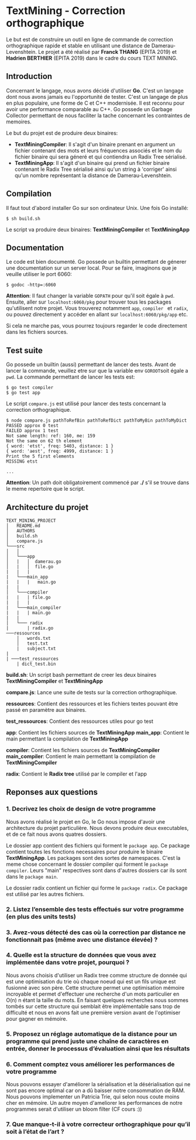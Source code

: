 # TextMining - Correction orthographique

Le but est de construire un outil en ligne de commande de correction orthographique rapide et stable en utilisant une distance de Damerau-Levenshtein.
Le projet a été réalisé par **Franck THANG** (EPITA 2019) et **Hadrien BERTHIER** (EPITA 2019) dans le cadre du cours TEXT MINING.

## Introduction

Concernant le langage, nous avons décidé d'utiliser __Go__. C'est un langage dont nous avons jamais eu l'opportunité de tester. C'est un langage de plus en plus populaire, une forme de C et C++ modernisée. Il est reconnu pour avoir une performance comparable au C++.
Go possede un Garbage Collector permettant de nous faciliter la tache concernant les contraintes de memoires.

Le but du projet est de produire deux binaires:
- __TextMiningCompiler__: Il s'agit d'un binaire prenant en argument un fichier contenant des mots et leurs fréquences associés et le nom du fichier binaire qui sera géneré et qui contiendra un Radix Tree sérialisé.
- __TextMiningApp__: Il s'agit d'un binaire qui prend  un fichier binaire contenant le Radix Tree sérialisé ainsi qu'un string à 'corriger' ainsi qu'un nombre représentant la distance de Damerau-Levenshtein.

## Compilation

Il faut tout d'abord installer Go sur son ordinateur Unix. Une fois Go installé:
```
$ sh build.sh
```
Le script va produire deux binaires: __TextMiningCompiler__ et __TextMiningApp__ 

## Documentation

Le code est bien documenté. Go possede un builtin permettant de génerer une documentation sur un server local. Pour se faire, imaginons que je veuille utiliser le port 6060:

```
$ godoc -http=:6060
```
__Attention__: Il faut changer la variable `GOPATH` pour qu'il soit égale à `pwd`.
Ensuite, aller sur `localhost:6060/pkg` pour trouver tous les packages qu'utilisent notre projet. Vous trouverez notamment `app`, `compiler ` et `radix`, ou pouvez directement y accéder en allant sur `localhost:6060/pkg/app` etc.

Si cela ne marche pas, vous pourrez toujours regarder le code directement dans les fichiers sources.


## Test suite

Go possede un builtin (aussi) permettant de lancer des tests. Avant de lancer la commande, veuillez etre sur que la variable env `GOROOT`soit égale a `pwd`. La commande permettant de lancer les tests est:

```
$ go test compiler
$ go test app
```

Le script `compare.js` est utilisé pour lancer des tests concernant la correction orthographique.
```
$ node compare.js pathToRefBin pathToRefDict pathToMyBin pathToMyDict
PASSED approx 0 test
FAILED approx 1 test
Not same length: ref: 160, me: 159
Not the same on 62 th element
{ word: 'etst', freq: 5403, distance: 1 }
{ word: 'aest', freq: 4999, distance: 1 }
Print the 5 first elements
MISSING etst

...
```
__Attention__: Un path doit obligatoirement commencé par __./__ s'il se trouve dans le meme repertoire que le script.

## Architecture du projet
```
TEXT_MINING_PROJECT
│   README.md
│   AUTHORS
│   build.sh
│   compare.js
└───src
│   │
│   └───app
│   |   │  damerau.go
│   |   │  file.go
|   |   |
|   └───main_app
|   |   |   main.go
|   |
│   └───compiler
|   |   | file.go
|   |   |
|   └───main_compiler
|   |   | main.go
|   |
│   └─── radix
|       | radix.go
───ressources
    │   words.txt
    │   test.txt
    |   subject.txt
|       
| ───test_ressources
    | dict_test.bin

```

**build.sh**: Un script bash permettant de creer les deux binaires __TextMiningCompiler__ et __TextMiningApp__

**compare.js**: Lance une suite de tests sur la correction orthographique.

**ressources**: Contient des ressources et les fichiers textes pouvant être passé en paramètre aux binaires.

**test_ressources**: Contient des ressources utiles pour go test

**app**: Contient les fichiers sources de __TextMiningApp__
**main_app**: Contient le main permettant la compilation de __TextMiningApp__

**compiler**: Contient les fichiers sources de __TextMiningCompiler__
**main_compiler**: Contient le main permettant la compilation de __TextMiningCompiler__

**radix**: Contient le __Radix tree__ utilisé par le compiler et l'app

## Reponses aux questions

###  1.	Decrivez les choix de design de votre programme
Nous avons réalisé le projet en Go, le Go nous impose d'avoir une architecture du projet particulière. Nous devons produire deux executables, et de ce fait nous avons quatres dossiers.

Le dossier app contient des fichiers qui forment le `package app`. Ce package contient toutes les fonctions necessaires pour produire le binaire __TextMiningApp__. Les packages sont des sortes de namespaces.
C'est la meme chose concernant le dossier compiler qui forment le `package compiler`. Leurs "main" respectives sont dans d'autres dossiers car ils sont dans le `package main`.

Le dossier radix contient un fichier qui forme le `package radix`. Ce package est utilisé par les autres fichiers.

### 2.	Listez l’ensemble des tests effectués sur votre programme (en plus des units tests)

### 3.	Avez-vous détecté des cas où la correction par distance ne fonctionnait pas (même avec une distance élevée) ?

### 4.	Quelle est la structure de données que vous avez implémentée dans votre projet, pourquoi ?
Nous avons choisis d'utiliser un Radix tree comme structure de donnée qui est une optimisation du trie où chaque noeud qui est un fils unique est fusionné avec son père. Cette structure permet une optimisation mémoire incroyable et permet
d'effectuer une recherche d'un mots particulier en O(n) n étant la taille du mots. En faisant quelques recherches nous sommes tombés sur cette structure qui semblait être implémentable sans trop de difficulté et nous en avons fait une
première version avant de l'optimiser pour gagner en mémoire.

### 5.	Proposez un réglage automatique de la distance pour un programme qui prend juste une chaîne de caractères en entrée, donner le processus d’évaluation ainsi que les résultats

### 6.	Comment comptez vous améliorer les performances de votre programme

Nous pouvons essayer d'améliorer la sérialisation et la désérialisation qui ne sont pas encore optimal car on a dû baisser notre consommation de RAM. Nous pouvons implementer un Patricia Trie, qui selon nous coute moins cher en mémoire.
Un autre moyen d'ameliorer les performances de notre programmes serait d'utiliser un bloom filter (CF cours :))

### 7.	Que manque-t-il à votre correcteur orthographique pour qu’il soit à l’état de l’art ?


